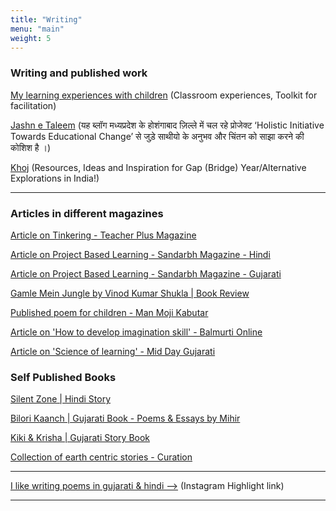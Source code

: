 ```yaml
---
title: "Writing"
menu: "main"
weight: 5
---
```







### Writing and published work

[My learning experiences with children](https://medium.com/learningwala)  (Classroom experiences, Toolkit for facilitation)

[Jashn e Taleem](https://medium.com/jashnetaleem) (यह ब्लॉग मध्यप्रदेश के होशंगाबाद ज़िल्ले में चल रहे प्रोजेक्ट ‘Holistic Initiative Towards Educational Change’ से जुड़े साथीयो के अनुभव और चिंतन को साझा करने की कोशिश है ।)

[Khoj](https://medium.com/khoj) (Resources, Ideas and Inspiration for Gap (Bridge) Year/Alternative Explorations in India!)

---------

### Articles in different magazines

[Article on Tinkering - Teacher Plus Magazine](https://www.teacherplus.org/tinkering-how-we-can-think-with-our-hands/)

[Article on Project Based Learning - Sandarbh Magazine - Hindi](https://www.eklavya.in/pdfs/Sandarbh/Sandarbh_139/51-58_Story_of_Food.pdf)

[Article on Project Based Learning - Sandarbh Magazine - Gujarati](https://drive.google.com/file/d/11CY-P-UQw4KgIWbynjCDxgUxFqH1CBc3/view?usp=sharing)

[Gamle Mein Jungle by Vinod Kumar Shukla | Book Review](https://drive.google.com/file/d/1sKkTLxn8O14zU0wGwDa0jjtNTq_o6eVs/view)

[Published poem for children - Man Moji Kabutar](https://www.instagram.com/p/Cfl7EaivoDx/?utm_source=ig_web_copy_link&igshid=MzRlODBiNWFlZA==)

[Article on 'How to develop imagination skill' - Balmurti Online](https://balmurtionline.com/2020/12/01/december2020-issue1-ank6/)

[Article on 'Science of learning' - Mid Day Gujarati](https://medium.com/learningwala/%E0%AA%85%E0%AA%A7%E0%AB%8D%E0%AA%AF%E0%AA%BE%E0%AA%AA%E0%AA%A8-%E0%AA%95%E0%AA%B0%E0%AA%A4%E0%AA%BE%E0%AA%82-%E0%AA%85%E0%AA%A7%E0%AB%8D%E0%AA%AF%E0%AA%AF%E0%AA%A8-%E0%AA%AE%E0%AA%B9%E0%AA%A4%E0%AB%8D%E0%AA%B5%E0%AA%A8%E0%AB%81-%E0%AA%9B%E0%AB%87-85593922eff8)


### Self Published Books

[Silent Zone | Hindi Story](https://drive.google.com/file/d/16O6eJYkJ6MTyihHiA0RhVPBX9Cjs36vR/view?usp=sharing)

[Bilori Kaanch | Gujarati Book - Poems & Essays by Mihir](https://public.3.basecamp.com/p/sVWy21WAwi49BcVfHuY5zhi6)

[Kiki & Krisha | Gujarati Story Book](https://drive.google.com/file/d/1gHdtX9g-0WuWmTsu3rjST2f44zAfTGjh/view?usp=drive_link) 

[Collection of earth centric stories - Curation](https://drive.google.com/file/d/162x9wxpI8izhcLiB0jvQ71JjOv4Kylu5/view?usp=sharing)

------
[I like writing poems in gujarati & hindi -->](https://www.instagram.com/s/aGlnaGxpZ2h0OjE3ODYxMTcyMzIwNjAyMzk0?story_media_id=2643794179595950904_3727860670&igsh=MWVjMTlqdXNkeTR6ag==) (Instagram Highlight link)


------
